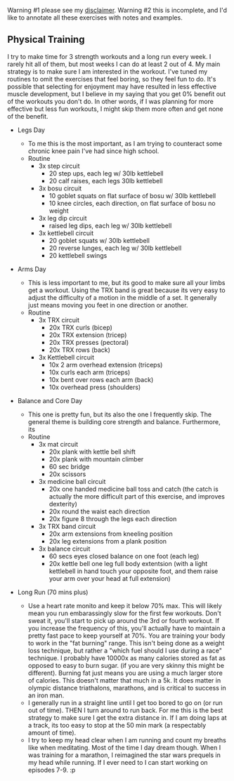 Warning #1 please see my [disclaimer](disclaimer.md).
Warning #2 this is incomplete, and I'd like to annotate all these exercises with notes and examples.

## Physical Training

I try to make time for 3 strength workouts and a long run every week. I rarely hit all of them, but most weeks I can do at least 2 out of 4. My main strategy is to make sure I am interested in the workout. I've tuned my routines to omit the exercises that feel boring, so they feel fun to do. It's possible that selecting for enjoyment may have resulted in less effective muscle development, but I believe in my saying that you get 0% benefit out of the workouts you don't do. In other words, if I was planning for more effective but less fun workouts, I might skip them more often and get none of the benefit.

- Legs Day
  - To me this is  the most important, as I am trying to counteract some chronic knee pain I've had since high school.
  - Routine
    - 3x step circuit 
        - 20 step ups, each leg w/ 30lb kettlebell
        - 20 calf raises, each legs 30lb kettlebell
    - 3x bosu circuit
        - 10 goblet squats on flat surface of bosu w/ 30lb kettlebell
        - 10 knee circles, each direction, on flat surface of bosu  no weight
    - 3x leg dip circuit
        - raised leg dips, each leg w/ 30lb kettlebell
    - 3x kettlebell circuit
        - 20 goblet squats w/ 30lb kettlebell
        - 20 reverse lunges, each leg w/ 30lb kettlebell
        - 20 kettlebell swings

- Arms Day
  - This is less important to me, but its good to make sure all your limbs get a workout. Using the TRX band is great because its very easy to adjust the difficulty of a motion in the middle of a set. It generally just means moving you feet in one direction or another.
  - Routine
    - 3x TRX circuit
      - 20x TRX curls (bicep)
      - 20x TRX extension (tricep)
      - 20x TRX presses (pectoral)
      - 20x TRX rows (back)
    - 3x Kettlebell circuit
      - 10x 2 arm overhead extension  (triceps)
      - 10x curls each arm (triceps)
      - 10x bent over rows each arm (back)
      - 10x overhead press (shoulders)

- Balance and Core Day
  - This one is pretty fun, but its also the one I frequently skip. The general theme is building core strength and balance. Furthermore, its 
  - Routine
    - 3x mat circuit
      - 20x plank with kettle bell shift
      - 20x plank with mountain climber
      - 60 sec bridge
      - 20x scissors
    - 3x medicine ball circuit
      - 20x one handed medicine ball toss and catch (the catch is actually the more difficult part of this exercise, and improves dexterity)
      - 20x round the waist each direction
      - 20x figure 8 through the legs each direction
    - 3x TRX band circuit
      - 20x arm extensions from kneeling position
      - 20x leg extensions from a plank position
    - 3x balance circuit
      - 60 secs eyes closed balance on one foot (each leg)
      - 20x kettle bell one leg full body extentsion (with a light kettlebell in hand touch your opposite foot, and them raise your arm over your head at full extension)

- Long Run (70 mins plus)
  - Use a heart rate monito and keep it below 70% max. This will likely mean you run embarassingly slow for the first few workouts. Don't sweat it, you'll start to pick up around the 3rd or fourth workout. If you increase the frequency of this, you'll actually have to maintain a pretty fast pace to keep yourself at 70%. You are training your body to work in the "fat burning" range. This isn't being done as a weight loss technique, but rather a "which fuel should I use during a race" technique. I probably have 10000x as many calories stored as fat as opposed to easy to burn sugar. (if you are very skinny this might be different). Burning fat just means you are using a much larger store of calories. This doesn't matter that much in a 5k. It does matter in olympic distance triathalons, marathons, and is critical to success in an iron man.
  - I generally run in a straight line until I get too bored to go on (or run out of time). THEN I turn around to run back. For me this is the best strategy to make sure I get the extra distance in. If I am doing laps at a track, its too easy to stop at the 50 min mark (a respectably amount of time).
  - I try to keep my head clear when I am running and count my breaths like when meditating. Most of the time I day dream though. When I was training for a marathon, I reimagined the star wars prequels in my head while running. If I ever need to I can start working on episodes 7-9. :p
